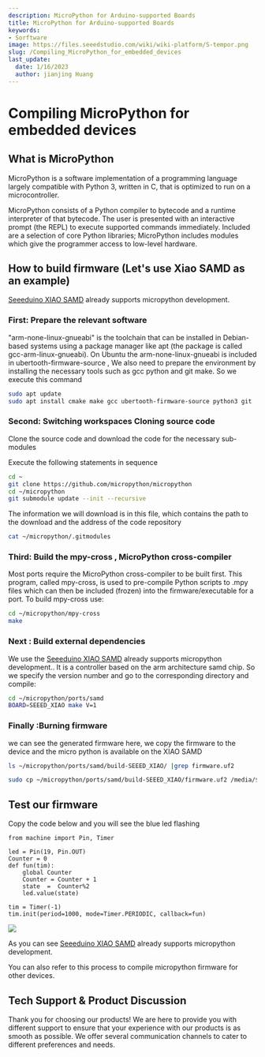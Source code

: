```yaml
---
description: MicroPython for Arduino-supported Boards
title: MicroPython for Arduino-supported Boards
keywords:
- Sorftware
image: https://files.seeedstudio.com/wiki/wiki-platform/S-tempor.png
slug: /Compiling_MicroPython_for_embedded_devices
last_update:
  date: 1/16/2023
  author: jianjing Huang
---
```



# Compiling MicroPython for embedded devices

## What is MicroPython

MicroPython is a software implementation of a programming language largely compatible with Python 3, written in C, that is optimized to run on a microcontroller.

MicroPython consists of a Python compiler to bytecode and a runtime interpreter of that bytecode. The user is presented with an interactive prompt (the REPL) to execute supported commands immediately. Included are a selection of core Python libraries; MicroPython includes modules which give the programmer access to low-level hardware.

## How to build firmware (Let's use Xiao SAMD as an example)

[Seeeduino XIAO SAMD](https://www.seeedstudio.com/Seeeduino-XIAO-Arduino-Microcontroller-SAMD21-Cortex-M0+-p-4426.html) already supports micropython development.

### First: Prepare the relevant software

"arm-none-linux-gnueabi" is the toolchain that can be installed in Debian-based systems using a package manager like apt (the package is called gcc-arm-linux-gnueabi). On Ubuntu the arm-none-linux-gnueabi is included in ubertooth-firmware-source , We also need to prepare the environment by installing the necessary tools such as gcc python and git make. So we execute this command

```bash
sudo apt update
sudo apt install cmake make gcc ubertooth-firmware-source python3 git 
```

### Second: Switching workspaces Cloning source code

Clone the source code and download the code for the necessary sub-modules

Execute the following statements in sequence

```bash
cd ~
git clone https://github.com/micropython/micropython
cd ~/micropython
git submodule update --init --recursive
```

The information we will download is in this file, which contains the path to the download and the address of the code repository

```bash
cat ~/micropython/.gitmodules 
```

### Third: Build the mpy-cross  , MicroPython cross-compiler

Most ports require the MicroPython cross-compiler to be built first. This program, called mpy-cross, is used to pre-compile Python scripts to .mpy files which can then be included (frozen) into the firmware/executable for a port. To build mpy-cross use:

```bash
cd ~/micropython/mpy-cross
make
```

### Next : Build external dependencies

We use the [Seeeduino XIAO SAMD](https://www.seeedstudio.com/Seeeduino-XIAO-Arduino-Microcontroller-SAMD21-Cortex-M0+-p-4426.html) already supports micropython development.. It is a controller based on the arm architecture samd chip.
So we specify the version number and go to the corresponding directory and compile:

```bash
cd ~/micropython/ports/samd
BOARD=SEEED_XIAO make V=1
```

### Finally :Burning firmware

we can see the generated firmware here, we copy the firmware to the device and the micro python is available on the XIAO SAMD

```bash
ls ~/micropython/ports/samd/build-SEEED_XIAO/ |grep firmware.uf2
```

```bash
sudo cp ~/micropython/ports/samd/build-SEEED_XIAO/firmware.uf2 /media/$USER/Arduino/
```

## Test our firmware

Copy the code below and you will see the blue led flashing

```Python3
from machine import Pin, Timer

led = Pin(19, Pin.OUT)
Counter = 0    
def fun(tim):
    global Counter
    Counter = Counter + 1
    state  =  Counter%2
    led.value(state)
 
tim = Timer(-1)
tim.init(period=1000, mode=Timer.PERIODIC, callback=fun)
```

<p style={{textAlign: 'center'}}><img src="https://files.seeedstudio.com/wiki/XIAO_SAMD/img/XIAO_SAMD_MICROPYTHON_LED.gif" border="0" /></p>

As you can see [Seeeduino XIAO SAMD](https://www.seeedstudio.com/Seeeduino-XIAO-Arduino-Microcontroller-SAMD21-Cortex-M0+-p-4426.html) already supports micropython development.

You can also refer to this process to compile micropython firmware for other devices.

## Tech Support & Product Discussion


Thank you for choosing our products! We are here to provide you with different support to ensure that your experience with our products is as smooth as possible. We offer several communication channels to cater to different preferences and needs.

<div class="button_tech_support_container">
<a href="https://forum.seeedstudio.com/" class="button_forum"></a> 
<a href="https://www.seeedstudio.com/contacts" class="button_email"></a>
</div>

<div class="button_tech_support_container">
<a href="https://discord.gg/eWkprNDMU7" class="button_discord"></a> 
<a href="https://github.com/Seeed-Studio/wiki-documents/discussions/69" class="button_discussion"></a>
</div>
